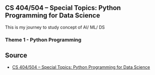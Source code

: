 ## CS 404/504 – Special Topics: Python Programming for Data Science

This is my journey to study concept of AI/ ML/ DS

### Theme 1 - Python Programming

<!-- $a^2 + b^2=c^2$

$$
a^2 + b^2=c^2
$$ -->

## Source
- [CS 404/504 – Special Topics: Python Programming for Data Science](https://fall-2023-python-programming-for-data-science.readthedocs.io/en/latest/)